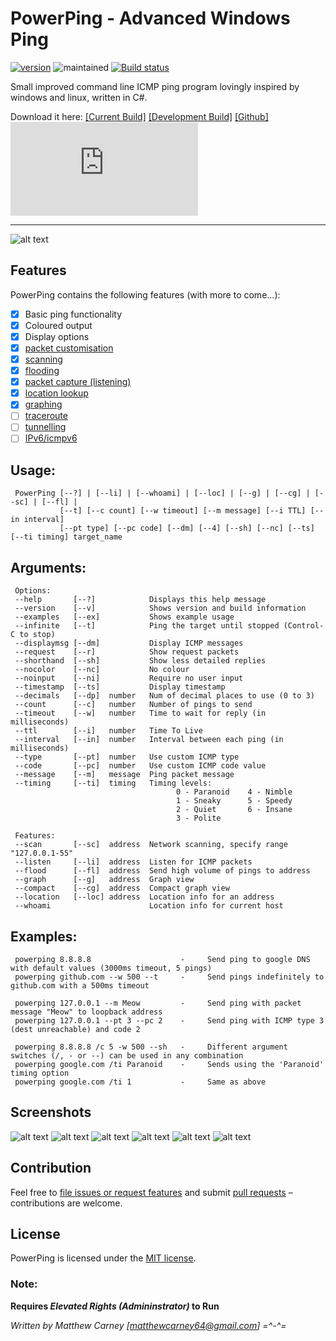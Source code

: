# PowerPing - Advanced Windows Ping 

[![version](https://img.shields.io/badge/version-1.2.0-brightgreen.svg)]() ![maintained](https://img.shields.io/maintenance/yes/2017.svg) [![Build status](https://ci.appveyor.com/api/projects/status/fq7jnpmlejm7jych?svg=true)](https://ci.appveyor.com/project/Killeroo/powerping)

Small improved command line ICMP ping program lovingly inspired by windows and linux, written in C#.

Download it here: [[Current Build]](https://github.com/Killeroo/PowerPing/tree/master/build) [[Development Build]](https://github.com/Killeroo/PowerPing/blob/dev/build/PowerPing.exe) [[Github]](https://github.com/Killeroo/PowerPing/releases) [![Download PowerPing](https://sourceforge.net/sflogo.php?type=10&group_id=2900962)](https://sourceforge.net/projects/powerping/files/latest/download)
***
![alt text](docs/screenshots/readme_screenshot.png "PowerPing in action")

## Features

PowerPing contains the following features (with more to come...):

- [x] Basic ping functionality
- [x] Coloured output
- [x] Display options
- [x] [packet customisation](https://en.wikipedia.org/wiki/Internet_Control_Message_Protocol#Control_messages)
- [x] [scanning](https://en.wikipedia.org/wiki/Ping_sweep)
- [x] [flooding](https://en.wikipedia.org/wiki/Ping_flood)
- [x] [packet capture (listening)](docs/screenshots/readme_screenshot3.png)
- [x] [location lookup](docs/screenshots/readme_screenshot4.png)
- [x] [graphing](docs/screenshots/readme_screenshot2.png)
- [ ] [traceroute](https://en.wikipedia.org/wiki/Traceroute)
- [ ] [tunnelling](https://en.wikipedia.org/wiki/ICMP_tunnel)
- [ ] [IPv6/icmpv6](https://en.wikipedia.org/wiki/Internet_Control_Message_Protocol_version_6)

## Usage: 
     PowerPing [--?] | [--li] | [--whoami] | [--loc] | [--g] | [--cg] | [--sc] | [--fl] | 
               [--t] [--c count] [--w timeout] [--m message] [--i TTL] [--in interval] 
               [--pt type] [--pc code] [--dm] [--4] [--sh] [--nc] [--ts] [--ti timing] target_name

## Arguments:
     Options:
     --help       [--?]            Displays this help message
     --version    [--v]            Shows version and build information
     --examples   [--ex]           Shows example usage
     --infinite   [--t]            Ping the target until stopped (Control-C to stop)
     --displaymsg [--dm]           Display ICMP messages
     --request    [--r]            Show request packets
     --shorthand  [--sh]           Show less detailed replies
     --nocolor    [--nc]           No colour
     --noinput    [--ni]           Require no user input
     --timestamp  [--ts]           Display timestamp
     --decimals   [--dp]  number   Num of decimal places to use (0 to 3)
     --count      [--c]   number   Number of pings to send
     --timeout    [--w]   number   Time to wait for reply (in milliseconds)
     --ttl        [--i]   number   Time To Live
     --interval   [--in]  number   Interval between each ping (in milliseconds)
     --type       [--pt]  number   Use custom ICMP type
     --code       [--pc]  number   Use custom ICMP code value
     --message    [--m]   message  Ping packet message
     --timing     [--ti]  timing   Timing levels:
                                         0 - Paranoid    4 - Nimble
                                         1 - Sneaky      5 - Speedy
                                         2 - Quiet       6 - Insane
                                         3 - Polite
     
     Features:
     --scan       [--sc]  address  Network scanning, specify range "127.0.0.1-55"
     --listen     [--li]  address  Listen for ICMP packets
     --flood      [--fl]  address  Send high volume of pings to address
     --graph      [--g]   address  Graph view
     --compact    [--cg]  address  Compact graph view
     --location   [--loc] address  Location info for an address
     --whoami                      Location info for current host

## Examples:
     powerping 8.8.8.8                    -     Send ping to google DNS with default values (3000ms timeout, 5 pings)
     powerping github.com --w 500 --t     -     Send pings indefinitely to github.com with a 500ms timeout
     
     powerping 127.0.0.1 --m Meow         -     Send ping with packet message "Meow" to loopback address
     powerping 127.0.0.1 --pt 3 --pc 2    -     Send ping with ICMP type 3 (dest unreachable) and code 2
     
     powerping 8.8.8.8 /c 5 -w 500 --sh   -     Different argument switches (/, - or --) can be used in any combination
     powerping google.com /ti Paranoid    -     Sends using the 'Paranoid' timing option
     powerping google.com /ti 1           -     Same as above

## Screenshots

![alt text](docs/screenshots/screenshot12.png "Powerping Graph view")
![alt text](docs/screenshots/readme_screenshot3.png "Powerping Listening")
![alt text](docs/screenshots/readme_screenshot4.png "Location functions") ![alt text](docs/screenshots/readme_screenshot5.png "PowerPing stress testing")
![alt text](docs/screenshots/screenshot8.png "Powerping With no color")
![alt text](docs/screenshots/screenshot11.png "Powerping showing request packets and ICMP data")

## Contribution

Feel free to [file issues or request features](https://github.com/Killeroo/PowerPing/issues) and submit [pull requests](https://github.com/Killeroo/PowerPing/pulls) – contributions are welcome.

## License

PowerPing is licensed under the [MIT license](LICENSE).

### Note: 
**Requires _Elevated Rights (Admininstrator)_ to Run**

*Written by Matthew Carney [matthewcarney64@gmail.com] =^-^=*
